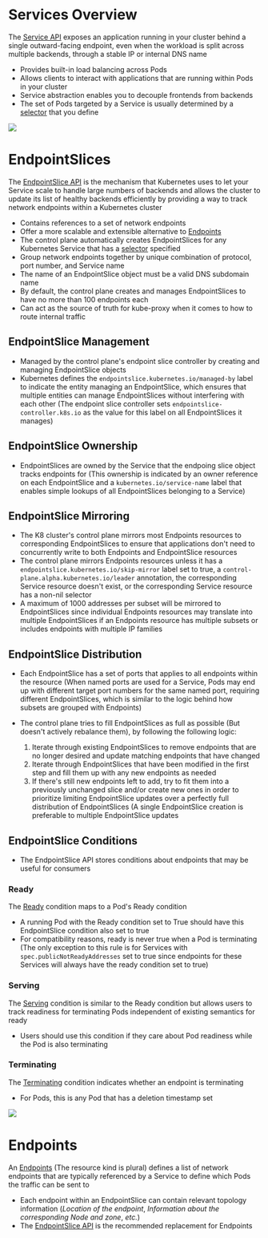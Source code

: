 # Services Overview

The [Service API](https://kubernetes.io/docs/concepts/services-networking/service/#:~:text=Expose%20an%20application%20running%20in%20your%20cluster%20behind%20a%20single%20outward%2Dfacing%20endpoint%2C%20even%20when%20the%20workload%20is%20split%20across%20multiple%20backends.) exposes an application running in your cluster behind a single outward-facing endpoint, even when the workload is split across multiple backends, through a stable IP or internal DNS name

* Provides built-in load balancing across Pods
* Allows clients to interact with applications that are running within Pods in your cluster
* Service abstraction enables you to decouple frontends from backends 
* The set of Pods targeted by a Service is usually determined by a [selector](https://kubernetes.io/docs/concepts/overview/working-with-objects/labels/#:~:text=Via%20a%20label%20selector%2C%20the%20client/user%20can%20identify%20a%20set%20of%20objects.%20The%20label%20selector%20is%20the%20core%20grouping%20primitive%20in%20Kubernetes.) that you define

![](https://github.com/JonmarCorpuz/SecondBrain/blob/main/Assets/Whitespace.png)

# EndpointSlices

The [EndpointSlice API](https://kubernetes.io/docs/concepts/services-networking/endpoint-slices/#:~:text=The%20EndpointSlice%20API%20is%20the%20mechanism%20that%20Kubernetes%20uses%20to%20let%20your%20Service%20scale%20to%20handle%20large%20numbers%20of%20backends%2C%20and%20allows%20the%20cluster%20to%20update%20its%20list%20of%20healthy%20backends%20efficiently.) is the mechanism that Kubernetes uses to let your Service scale to handle large numbers of backends and allows the cluster to update its list of healthy backends efficiently by providing a way to track network endpoints within a Kubernetes cluster

* Contains references to a set of network endpoints
* Offer a more scalable and extensible alternative to [Endpoints](https://kubernetes.io/docs/concepts/services-networking/service/#endpoints)
* The control plane automatically creates EndpointSlices for any Kubernetes Service that has a [selector](https://kubernetes.io/docs/concepts/overview/working-with-objects/labels/#label-selectors) specified
* Group network endpoints together by unique combination of protocol, port number, and Service name
* The name of an EndpointSlice object must be a valid DNS subdomain name
* By default, the control plane creates and manages EndpointSlices to have no more than 100 endpoints each
* Can act as the source of truth for kube-proxy when it comes to how to route internal traffic

## EndpointSlice Management

* Managed by the control plane's endpoint slice controller by creating and managing EndpointSlice objects
* Kubernetes defines the `endpointslice.kubernetes.io/managed-by` label to indicate the entity managing an EndpointSlice, which ensures that multiple entities can manage EndpointSlices without interfering with each other (The endpoint slice controller sets `endpointslice-controller.k8s.io` as the value for this label on all EndpointSlices it manages)

## EndpointSlice Ownership

* EndpointSlices are owned by the Service that the endpoing slice object tracks endpoints for (This ownership is indicated by an owner reference on each EndpointSlice and a `kubernetes.io/service-name` label that enables simple lookups of all EndpointSlices belonging to a Service)

## EndpointSlice Mirroring

* The K8 cluster's control plane mirrors most Endpoints resources to corresponding EndpointSlices to ensure that applications don't need to concurrently write to both Endpoints and EndpointSlice resources
* The control plane mirrors Endpoints resources unless it has a `endpointslice.kubernetes.io/skip-mirror` label set to true, a `control-plane.alpha.kubernetes.io/leader` annotation, the corresponding Service resource doesn't exist, or the corresponding Service resource has a non-nil selector
* A maximum of 1000 addresses per subset will be mirrored to EndpointSlices since individual Endpoints resources may translate into multiple EndpointSlices if an Endpoints resource has multiple subsets or includes endpoints with multiple IP families

## EndpointSlice Distribution

* Each EndpointSlice has a set of ports that applies to all endpoints within the resource (When named ports are used for a Service, Pods may end up with different target port numbers for the same named port, requiring different EndpointSlices, which is similar to the logic behind how subsets are grouped with Endpoints)
* The control plane tries to fill EndpointSlices as full as possible (But doesn't actively rebalance them), by following the following logic:

    1. Iterate through existing EndpointSlices to remove endpoints that are no longer desired and update matching endpoints that have changed
    2. Iterate through EndpointSlices that have been modified in the first step and fill them up with any new endpoints as needed
    3. If there's still new endpoints left to add, try to fit them into a previously unchanged slice and/or create new ones in order to prioritize limiting EndpointSlice updates over a perfectly full distribution of EndpointSlices (A single EndpointSlice creation is preferable to multiple EndpointSlice updates

## EndpointSlice Conditions

* The EndpointSlice API stores conditions about endpoints that may be useful for consumers

### Ready

The [Ready](https://kubernetes.io/docs/concepts/services-networking/endpoint-slices/#ready) condition maps to a Pod's Ready condition

* A running Pod with the Ready condition set to True should have this EndpointSlice condition also set to true
* For compatibility reasons, ready is never true when a Pod is terminating (The only exception to this rule is for Services with `spec.publicNotReadyAddresses` set to true since endpoints for these Services will always have the ready condition set to true)

### Serving

The [Serving](https://kubernetes.io/docs/concepts/services-networking/endpoint-slices/#serving) condition is similar to the Ready condition but allows users to track readiness for terminating Pods independent of existing semantics for ready

* Users should use this condition if they care about Pod readiness while the Pod is also terminating

### Terminating

The [Terminating](https://kubernetes.io/docs/concepts/services-networking/endpoint-slices/#terminating) condition indicates whether an endpoint is terminating

* For Pods, this is any Pod that has a deletion timestamp set

![](https://github.com/JonmarCorpuz/SecondBrain/blob/main/Assets/Whitespace.png)

# Endpoints

An [Endpoints](https://kubernetes.io/docs/concepts/services-networking/service/#endpoints) (The resource kind is plural) defines a list of network endpoints that are typically referenced by a Service to define which Pods the traffic can be sent to

* Each endpoint within an EndpointSlice can contain relevant topology information (*Location of the endpoint*, *Information about the corresponding Node and zone*, *etc.*)
* The [EndpointSlice API](https://kubernetes.io/docs/concepts/services-networking/endpoint-slices/#:~:text=The%20EndpointSlice%20API%20is%20the%20mechanism%20that%20Kubernetes%20uses%20to%20let%20your%20Service%20scale%20to%20handle%20large%20numbers%20of%20backends%2C%20and%20allows%20the%20cluster%20to%20update%20its%20list%20of%20healthy%20backends%20efficiently.) is the recommended replacement for Endpoints
